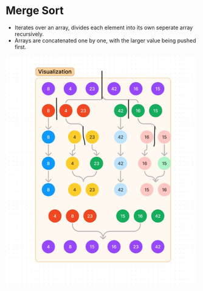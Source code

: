 # Merge Sort

- Iterates over an array, divides each element into its own seperate array recursively.
- Arrays are concatenated one by one, with the larger value being pushed first.

![whiteboard](cc28.jpg)
